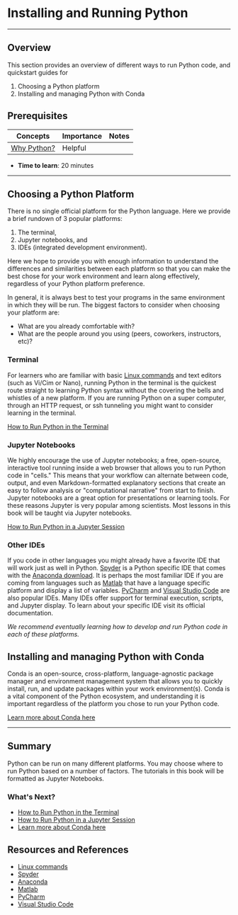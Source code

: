 # Installing and Running Python

---

## Overview

This section provides an overview of different ways to run Python code, and quickstart guides for

1.  Choosing a Python platform
2.  Installing and managing Python with Conda

## Prerequisites

| Concepts                                                                         | Importance | Notes |
| -------------------------------------------------------------------------------- | ---------- | ----- |
| [Why Python?](https://foundations.projectpythia.org/foundations/why-python.html) | Helpful    |       |

- **Time to learn**: 20 minutes

---

## Choosing a Python Platform

There is no single official platform for the Python language. Here we provide a brief rundown of 3 popular platforms:

1. The terminal,
2. Jupyter notebooks, and
3. IDEs (integrated development environment).

Here we hope to provide you with enough information to understand the differences and similarities between each platform so that you can make the best chose for your work environment and learn along effectively, regardless of your Python platform preference.

In general, it is always best to test your programs in the same environment in which they will be run. The biggest factors to consider when choosing your platform are:

- What are you already comfortable with?
- What are the people around you using (peers, coworkers, instructors, etc)?

### Terminal

For learners who are familiar with basic [Linux commands](https://cheatography.com/davechild/cheat-sheets/linux-command-line/) and text editors (such as Vi/Cim or Nano), running Python in the terminal is the quickest route straight to learning Python syntax without the covering the bells and whistles of a new platform. If you are running Python on a super computer, through an HTTP request, or ssh tunneling you might want to consider learning in the terminal.

[How to Run Python in the Terminal](terminal.md)

### Jupyter Notebooks

We highly encourage the use of Jupyter notebooks; a free, open-source, interactive tool running inside a web browser that allows you to run Python code in "cells." This means that your workflow can alternate between code, output, and even Markdown-formatted explanatory sections that create an easy to follow analysis or "computational narrative" from start to finish. Jupyter notebooks are a great option for presentations or learning tools. For these reasons Jupyter is very popular among scientists. Most lessons in this book will be taught via Jupyter notebooks.

[How to Run Python in a Jupyter Session](jupyter.md)

### Other IDEs

If you code in other languages you might already have a favorite IDE that will work just as well in Python. [Spyder](https://www.spyder-ide.org) is a Python specific IDE that comes with the [Anaconda download](https://www.anaconda.com/products/individual). It is perhaps the most familiar IDE if you are coming from languages such as [Matlab](https://www.mathworks.com/products/matlab.html) that have a language specific platform and display a list of variables. [PyCharm](https://www.jetbrains.com/pycharm/) and [Visual Studio Code](https://code.visualstudio.com) are also popular IDEs. Many IDEs offer support for terminal execution, scripts, and Jupyter display. To learn about your specific IDE visit its official documentation.

_We recommend eventually learning how to develop and run Python code in each of these platforms._

## Installing and managing Python with Conda

Conda is an open-source, cross-platform, language-agnostic package manager and environment management system that allows you to quickly install, run, and update packages within your work environment(s). Conda is a vital component of the Python ecosystem, and understanding it is important regardless of the platform you chose to run your Python code.

[Learn more about Conda here](conda.md)

---

## Summary

Python can be run on many different platforms. You may choose where to run Python based on a number of factors. The tutorials in this book will be formatted as Jupyter Notebooks.

### What's Next?

- [How to Run Python in the Terminal](terminal.md)
- [How to Run Python in a Jupyter Session](jupyter.md)
- [Learn more about Conda here](conda.md)

## Resources and References

- [Linux commands](https://cheatography.com/davechild/cheat-sheets/linux-command-line/)
- [Spyder](https://www.spyder-ide.org)
- [Anaconda](https://www.anaconda.com/products/individual)
- [Matlab](https://www.mathworks.com/products/matlab.html)
- [PyCharm](https://www.jetbrains.com/pycharm/)
- [Visual Studio Code](https://code.visualstudio.com)
